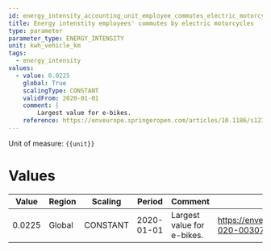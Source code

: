 ```yaml
---
id: energy_intensity_accounting_unit_employee_commutes_electric_motorcycles
title: Energy intenstity employees' commutes by electric motorcycles
type: parameter
parameter_type: ENERGY_INTENSITY
unit: kwh_vehicle_km
tags:
  - energy_intensity
values:
  - value: 0.0225
    global: True
    scalingType: CONSTANT
    validFrom: 2020-01-01
    comment: |
        Largest value for e-bikes.
    reference: https://enveurope.springeropen.com/articles/10.1186/s12302-020-00307-8
---
```



Unit of measure: `{{unit}}`


# Values


| Value | Region | Scaling | Period | Comment | Reference |
|-------|--------|---------|--------|---------|-----------|
| 0.0225 | Global | CONSTANT | 2020-01-01 | Largest value for e-bikes. | https://enveurope.springeropen.com/articles/10.1186/s12302-020-00307-8 |


